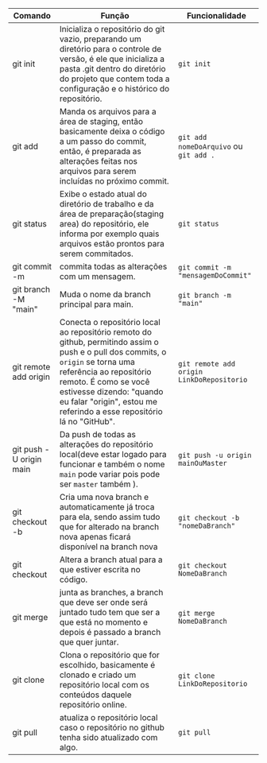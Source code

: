 

| Comando                 | Função                                                                                                                                                                                                                                                                                  | Funcionalidade                            |
| ----------------------- | --------------------------------------------------------------------------------------------------------------------------------------------------------------------------------------------------------------------------------------------------------------------------------------- | ----------------------------------------- |
| git init                | Inicializa o repositório do git vazio, preparando um diretório para o controle de versão, é ele que inicializa a pasta .git dentro do diretório do projeto que contem toda a configuração e o histórico do repositório.                                                                 | `git init`                                |
| git add                 | Manda os arquivos para a área de staging, então basicamente deixa o código a um passo do commit, então, é preparada as alterações feitas nos arquivos para serem incluídas no próximo commit.                                                                                           | `git add nomeDoArquivo` ou `git add .`    |
| git status              | Exibe o estado atual do diretório de trabalho e da área de preparação(staging area) do repositório, ele informa por exemplo quais arquivos estão prontos para serem commitados.                                                                                                         | `git status`                              |
| git commit -m           | commita todas as alterações com um mensagem.                                                                                                                                                                                                                                            | `git commit -m "mensagemDoCommit"`        |
| git branch -M "main"    | Muda o nome da branch principal para main.                                                                                                                                                                                                                                              | `git branch -m "main"`                    |
| git remote add origin   | Conecta o repositório local ao repositório remoto do github, permitindo assim o push e o pull dos commits, o `origin` se torna uma referência ao repositório remoto. É como se você estivesse dizendo: "quando eu falar "origin", estou me referindo a esse repositório lá no "GitHub". | `git remote add origin LinkDoRepositorio` |
| git push -U origin main | Da push de todas as alterações do repositório local(deve estar logado para funcionar e também o nome `main` pode variar pois pode ser `master` também ).                                                                                                                                | `git push -u origin mainOuMaster`         |
| git checkout -b         | Cria uma nova branch e automaticamente já troca para ela, sendo assim tudo que for alterado na branch nova apenas ficará disponível na branch nova                                                                                                                                      | `git checkout -b "nomeDaBranch"`          |
| git checkout            | Altera a branch atual para a que estiver escrita no código.                                                                                                                                                                                                                             | `git checkout NomeDaBranch`               |
| git merge               | junta as branches, a branch que deve ser onde será juntado tudo tem que ser a que está no momento e depois é passado a branch que quer juntar.                                                                                                                                          | `git merge NomeDaBranch`                  |
| git clone               | Clona o repositório que for escolhido, basicamente é clonado e criado um repositório local com os conteúdos daquele repositório online.                                                                                                                                                 | `git clone LinkDoRepositorio`             |
| git pull                | atualiza o repositório local caso o repositório no github tenha sido atualizado com algo.                                                                                                                                                                                               | `git pull`                                |

